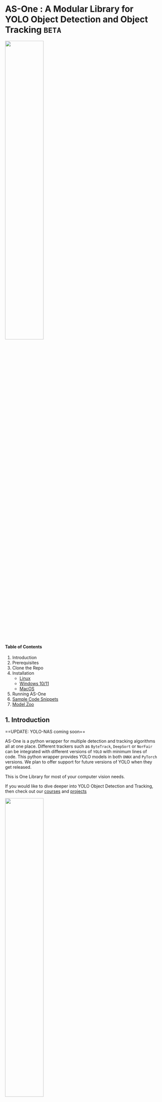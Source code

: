 # AS-One : A Modular Library for YOLO Object Detection and Object Tracking `BETA`

[<img src="https://kajabi-storefronts-production.kajabi-cdn.com/kajabi-storefronts-production/file-uploads/themes/2151476941/settings_images/fae450-7a1c-8e4c-b206-60046555483_White.jpg" width="50%">](https://www.youtube.com/watch?v=K-VcpPwcM8k)





#### Table of Contents
1. Introduction
2. Prerequisites
3. Clone the Repo
4. Installation
    - [Linux](#4-installation)
    - [Windows 10/11](#4-installation) 
    - [MacOS](#4-installation) 
5. Running AS-One
6. [Sample Code Snippets](#6-sample-code-snippets)
7. [Model Zoo](asone/linux/Instructions/Benchmarking.md)

## 1. Introduction
==UPDATE: YOLO-NAS coming soon==

AS-One is a python wrapper for multiple detection and tracking algorithms all at one place. Different trackers such as `ByteTrack`, `DeepSort` or `NorFair` can be integrated with different versions of `YOLO` with minimum lines of code.
This python wrapper provides YOLO models in both `ONNX` and `PyTorch` versions. We plan to offer support for future versions of YOLO when they get released.

This is One Library for most of your computer vision needs.

If you would like to dive deeper into YOLO Object Detection and Tracking, then check out our [courses](https://www.augmentedstartups.com/store) and [projects](https://store.augmentedstartups.com)

[<img src="https://s3.amazonaws.com/kajabi-storefronts-production/blogs/22606/images/0FDx83VXSYOY0NAO2kMc_ASOne_Windows_Play.jpg" width="50%">](https://www.youtube.com/watch?v=K-VcpPwcM8k)

Watch the step-by-step tutorial

## 2. Prerequisites

- Make sure to install `GPU` drivers in your system if you want to use `GPU` . Follow [driver installation](asone/linux/Instructions/Driver-Installations.md) for further instructions.
- Make sure you have [MS Build tools](https://aka.ms/vs/17/release/vs_BuildTools.exe) installed in system if using windows. 
- [Download git for windows](https://git-scm.com/download/win) if not installed.

## 3. Clone the Repo

Navigate to an empty folder of your choice.

```git clone https://github.com/augmentedstartups/AS-One.git```

Change Directory to AS-One

```cd AS-One```

## 4. Installation
<details open>
<summary>For Linux</summary>

```shell
python3 -m venv .env
source .env/bin/activate

pip install numpy Cython
pip install cython-bbox asone onnxruntime-gpu==1.12.1
pip install super-gradients==3.1.1
# for CPU
pip install torch torchvision
```
</details>

<details>
<summary> For Windows 10/11</summary>

```shell
python -m venv .env
.env\Scripts\activate
pip install numpy Cython
pip install -e git+https://github.com/samson-wang/cython_bbox.git#egg=cython-bbox

pip install asone onnxruntime-gpu==1.12.1
pip install super-gradients==3.1.1
# for CPU
pip install torch torchvision

# for GPU
pip install torch torchvision --extra-index-url https://download.pytorch.org/whl/cu113
or
pip install torch==1.10.1+cu113 torchvision==0.11.2+cu113 torchaudio===0.10.1+cu113 -f https://download.pytorch.org/whl/cu113/torch_stable.html
```
</details>
<details>
<summary>For MacOS</summary>

```shell
python3 -m venv .env
source .env/bin/activate

pip install numpy Cython
pip install cython-bbox asone
pip install super-gradients==3.1.1
# for CPU
pip install torch torchvision

# for GPU
pip install torch torchvision --extra-index-url https://download.pytorch.org/whl/cu113

```
</details>

## 5. Running AS-One

Run `main.py` to test tracker on `data/sample_videos/test.mp4` video

```
python main.py data/sample_videos/test.mp4
```

### Run in `Google Colab`

 <a href="https://drive.google.com/file/d/1xy5P9WGI19-PzRH3ceOmoCgp63K6J_Ls/view?usp=sharing"><img src="https://colab.research.google.com/assets/colab-badge.svg" alt="Open In Colab"></a>


## 6. Sample Code Snippets
<details>
<summary>6.1. Object Detection</summary>

```python
import asone
from asone import utils
from asone import ASOne
import cv2

video_path = 'data/sample_videos/test.mp4'
detector = ASOne(detector=asone.YOLOV7_PYTORCH, use_cuda=True) # Set use_cuda to False for cpu

filter_classes = ['car'] # Set to None to detect all classes

cap = cv2.VideoCapture(video_path)

while True:
    _, frame = cap.read()
    if not _:
        break

    dets, img_info = detector.detect(frame, filter_classes=filter_classes)

    bbox_xyxy = dets[:, :4]
    scores = dets[:, 4]
    class_ids = dets[:, 5]

    frame = utils.draw_boxes(frame, bbox_xyxy, class_ids=class_ids)

    cv2.imshow('result', frame)

    if cv2.waitKey(25) & 0xFF == ord('q'):
        break
```

Run the `asone/demo_detector.py` to test detector.

```shell
# run on gpu
python -m asone.demo_detector data/sample_videos/test.mp4

# run on cpu
python -m asone.demo_detector data/sample_videos/test.mp4 --cpu
```

<details>
<summary>6.1.1 Use Custom Trained Weights for Detector</summary>

<!-- ### 6.1.2 Use Custom Trained Weights -->

Use your custom weights of a detector model trained on custom data by simply providing path of the weights file.

```python
import asone
from asone import utils
from asone import ASOne
import cv2

video_path = 'data/sample_videos/license_video.webm'
detector = ASOne(detector=asone.YOLOV7_PYTORCH, weights='data/custom_weights/yolov7_custom.pt', use_cuda=True) # Set use_cuda to False for cpu

class_names = ['license_plate'] # your custom classes list

cap = cv2.VideoCapture(video_path)

while True:
    _, frame = cap.read()
    if not _:
        break

    dets, img_info = detector.detect(frame)

    bbox_xyxy = dets[:, :4]
    scores = dets[:, 4]
    class_ids = dets[:, 5]

    frame = utils.draw_boxes(frame, bbox_xyxy, class_ids=class_ids, class_names=class_names) # simply pass custom classes list to write your classes on result video

    cv2.imshow('result', frame)

    if cv2.waitKey(25) & 0xFF == ord('q'):
        break
```
</details>

<details>
<summary>6.1.2. Changing Detector Models </summary>

Change detector by simply changing detector flag. The flags are provided in [benchmark](asone/linux/Instructions/Benchmarking.md) tables.
* Our library now supports YOLOv5, YOLOv7, and YOLOv8 on macOS.
```python
# Change detector
detector = ASOne(detector=asone.YOLOX_S_PYTORCH, use_cuda=True)

# For macOs
# YOLO5
detector = ASOne(detector=asone.YOLOV5X_MLMODEL, use_cuda=True)
# YOLO7
detector = ASOne(detector=asone.YOLO7_MLMODEL, use_cuda=True)
# YOLO8
detector = ASOne(detector=asone.YOLOV8L_MLMODEL, use_cuda=True)
```

</details>

</details>

<details>
<summary>6.2. Object Tracking </summary>

Use tracker on sample video. 

```python
import asone
from asone import ASOne

# Instantiate Asone object
detect = ASOne(tracker=asone.BYTETRACK, detector=asone.YOLOV7_PYTORCH, use_cuda=True) #set use_cuda=False to use cpu

filter_classes = ['person'] # set to None to track all classes

# ##############################################
#           To track using video file
# ##############################################
# Get tracking function
track = detect.track_video('data/sample_videos/test.mp4', output_dir='data/results', save_result=True, display=True, filter_classes=filter_classes)

# Loop over track to retrieve outputs of each frame 
for bbox_details, frame_details in track:
    bbox_xyxy, ids, scores, class_ids = bbox_details
    frame, frame_num, fps = frame_details
    # Do anything with bboxes here

# ##############################################
#           To track using webcam
# ##############################################
# Get tracking function
track = detect.track_webcam(cam_id=0, output_dir='data/results', save_result=True, display=True, filter_classes=filter_classes)

# Loop over track to retrieve outputs of each frame 
for bbox_details, frame_details in track:
    bbox_xyxy, ids, scores, class_ids = bbox_details
    frame, frame_num, fps = frame_details
    # Do anything with bboxes here

# ##############################################
#           To track using web stream
# ##############################################
# Get tracking function
stream_url = 'rtsp://wowzaec2demo.streamlock.net/vod/mp4:BigBuckBunny_115k.mp4'
track = detect.track_stream(stream_url, output_dir='data/results', save_result=True, display=True, filter_classes=filter_classes)

# Loop over track to retrieve outputs of each frame 
for bbox_details, frame_details in track:
    bbox_xyxy, ids, scores, class_ids = bbox_details
    frame, frame_num, fps = frame_details
    # Do anything with bboxes here
```

[Note] Use can use custom weights for a detector model by simply providing path of the weights file. in `ASOne` class.

<details>
<summary>6.2.1 Changing Detector and Tracking Models</summary>

<!-- ### Changing Detector and Tracking Models -->

Change Tracker by simply changing the tracker flag.

The flags are provided in [benchmark](asone/linux/Instructions/Benchmarking.md) tables.

```python
detect = ASOne(tracker=asone.BYTETRACK, detector=asone.YOLOV7_PYTORCH, use_cuda=True)
# Change tracker
detect = ASOne(tracker=asone.DEEPSORT, detector=asone.YOLOV7_PYTORCH, use_cuda=True)
```

```python
# Change Detector
detect = ASOne(tracker=asone.DEEPSORT, detector=asone.YOLOX_S_PYTORCH, use_cuda=True)
```
</details>


Run the `asone/demo_detector.py` to test detector.

```shell
# run on gpu
python -m asone.demo_detector data/sample_videos/test.mp4

# run on cpu
python -m asone.demo_detector data/sample_videos/test.mp4 --cpu
```
</details>
<details>
<summary>6.3. Text Detection</summary>

Sample code to detect text on an image

```python
# Detect and recognize text
import asone
from asone import utils
from asone import ASOne
import cv2


img_path = 'data/sample_imgs/sample_text.jpeg'
ocr = ASOne(detector=asone.CRAFT, recognizer=asone.EASYOCR, use_cuda=True) # Set use_cuda to False for cpu
img = cv2.imread(img_path)
results = ocr.detect_text(img) 
img = utils.draw_text(img, results)
cv2.imwrite("data/results/results.jpg", img)
```

Use Tracker on Text
```python
import asone
from asone import ASOne

# Instantiate Asone object
detect = ASOne(tracker=asone.DEEPSORT, detector=asone.CRAFT, recognizer=asone.EASYOCR, use_cuda=True) #set use_cuda=False to use cpu

# ##############################################
#           To track using video file
# ##############################################
# Get tracking function
track = detect.track_video('data/sample_videos/GTA_5-Unique_License_Plate.mp4', output_dir='data/results', save_result=True, display=True)

# Loop over track to retrieve outputs of each frame 
for bbox_details, frame_details in track:
    bbox_xyxy, ids, scores, class_ids = bbox_details
    frame, frame_num, fps = frame_details
    # Do anything with bboxes here
```

Run the `asone/demo_ocr.py` to test ocr.

```shell
# run on gpu
 python -m asone.demo_ocr data/sample_videos/GTA_5-Unique_License_Plate.mp4

# run on cpu
 python -m asone.demo_ocr data/sample_videos/GTA_5-Unique_License_Plate.mp4 --cpu
```

</details>

<details>
<summary>6.4. Pose Estimation</summary>

Sample code to estimate pose on an image

```python
# Pose Estimation
import asone
from asone import utils
from asone import PoseEstimator
import cv2

img_path = 'data/sample_imgs/test2.jpg'
pose_estimator = PoseEstimator(estimator_flag=asone.YOLOV8M_POSE, use_cuda=True) #set use_cuda=False to use cpu
img = cv2.imread(img_path)
kpts = pose_estimator.estimate_image(img) 
img = utils.draw_kpts(img, kpts)
cv2.imwrite("data/results/results.jpg", img)
```
* Now you can use Yolov8 and Yolov7-w6 for pose estimation. The flags are provided in [benchmark](asone/linux/Instructions/Benchmarking.md) tables.

```python
# Pose Estimation on video
import asone
from asone import PoseEstimator

video_path = 'data/sample_videos/football1.mp4'
pose_estimator = PoseEstimator(estimator_flag=asone.YOLOV7_W6_POSE, use_cuda=True) #set use_cuda=False to use cpu
estimator = pose_estimator.estimate_video(video_path, save=True, display=True)
for kpts, frame_details in estimator:
    frame, frame_num, fps = frame_details
    print(frame_num)
    # Do anything with kpts here
```

Run the `asone/demo_pose_estimator.py` to test Pose estimation.

```shell
# run on gpu
 python -m asone.demo_pose_estimator data/sample_videos/football1.mp4

# run on cpu
 python -m asone.demo_pose_estimator data/sample_videos/football1.mp4 --cpu
```

</details>

To setup ASOne using Docker follow instructions given in [docker setup](asone/linux/Instructions/Docker-Setup.md) 

# ToDo
- [x] First Release
- [x] Import trained models
- [x] Simplify code even further
- [x] Updated for YOLOv8
- [x] OCR and Counting
- [x] OCSORT, StrongSORT, MoTPy
- [x] M1/2 Apple Silicon Compatibility
- [x] Pose Estimation YOLOv7/v8
- [x] YoloNAS

|Offered By: |Maintained By:|
|-------------|-------------|
|[![AugmentedStarups](https://user-images.githubusercontent.com/107035454/195115263-d3271ef3-973b-40a4-83c8-0ade8727dd40.png)](https://augmentedstartups.com)|[![AxcelerateAI](https://user-images.githubusercontent.com/107035454/195114870-691c8a52-fcf0-462e-9e02-a720fc83b93f.png)](https://axcelerate.ai/)|
